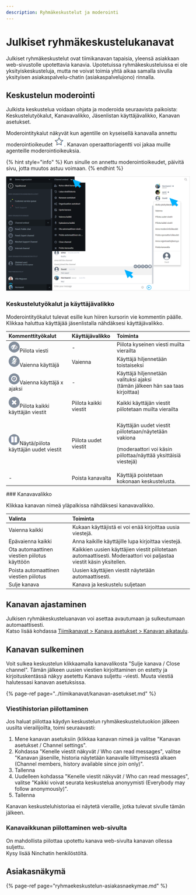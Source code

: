 ```yaml
---
description: Ryhmäkeskustelut ja moderointi
---
```


# Julkiset ryhmäkeskustelukanavat

Julkiset ryhmäkeskustelut ovat tiimikanavan tapaisia, yleensä asiakkaan web-sivustolle upotettavia kanavia. Upotetuissa ryhmäkeskusteluissa ei ole yksityiskeskusteluja, mutta ne voivat toimia yhtä aikaa samalla sivulla yksityisen asiakaspalvelu-chatin \(asiakaspalvelujono\) rinnalla.

## Keskustelun moderointi

Julkista keskustelua voidaan ohjata ja moderoida seuraavista paikoista: Keskustelutyökalut, Kanavavalikko, Jäsenlistan käyttäjävalikko, Kanavan asetukset.

Moderointitykalut näkyvät kun agentille on kyseisellä kanavalla annettu moderointioikeudet ![](../.gitbook/assets/moderator.png). Kanavan operaattoriagentti voi jakaa muille agenteille moderointioikeuksia.

{% hint style="info" %}
Kun sinulle on annettu moderointioikeudet, päivitä sivu, jotta muutos astuu voimaan.
{% endhint %}

![](../.gitbook/assets/channel-embed-moderation.png)

### Keskustelutyökalut ja käyttäjävalikko

Moderointityökalut tulevat esille kun hiiren kursorin vie kommentin päälle.  Klikkaa haluttua käyttäjää jäsenlistalla nähdäksesi käyttäjävalikko.

<table>
  <thead>
    <tr>
      <th style="text-align:left">Kommenttityökalut</th>
      <th style="text-align:left">Käyttäjävalikko</th>
      <th style="text-align:left">Toiminta</th>
    </tr>
  </thead>
  <tbody>
    <tr>
      <td style="text-align:left">
        <img src="../.gitbook/assets/mod1.png" alt/>Piilota viesti</td>
      <td style="text-align:left">-</td>
      <td style="text-align:left">Piilota kyseinen viesti muilta vierailta</td>
    </tr>
    <tr>
      <td style="text-align:left">
        <img src="../.gitbook/assets/mod2.png" alt/>Vaienna käyttäjä</td>
      <td style="text-align:left">Vaienna</td>
      <td style="text-align:left">Käyttäjä hiljennetään toistaiseksi</td>
    </tr>
    <tr>
      <td style="text-align:left">
        <img src="../.gitbook/assets/mod3.png" alt/>Vaienna käyttäjä x ajaksi</td>
      <td style="text-align:left">-</td>
      <td style="text-align:left">Käyttäjä hiljennetään valituksi ajaksi
        <br />(tämän jälkeen hän saa taas kirjoittaa)</td>
    </tr>
    <tr>
      <td style="text-align:left">
        <img src="../.gitbook/assets/mod4.png" alt/>Piilota kaikki käyttäjän viestit</td>
      <td style="text-align:left">Piilota kaikki viestit</td>
      <td style="text-align:left">Kaikki käyttäjän viestit piilotetaan muilta vierailta</td>
    </tr>
    <tr>
      <td style="text-align:left">
        <img src="../.gitbook/assets/mod5.png" alt/>Näytä/piilota käyttäjän uudet viestit</td>
      <td style="text-align:left">Piilota uudet viestit</td>
      <td style="text-align:left">
        <p>Käyttäjän uudet viestit piilotetaan/näytetään vakiona</p>
        <p>(moderaattori voi käsin piilottaa/näyttää yksittäisiä viestejä)</p>
      </td>
    </tr>
    <tr>
      <td style="text-align:left">-</td>
      <td style="text-align:left">Poista kanavalta</td>
      <td style="text-align:left">Käyttäjä poistetaan kokonaan keskustelusta.</td>
    </tr>
  </tbody>
</table>### Kanavavalikko

Klikkaa kanavan nimeä yläpalkissa nähdäksesi kanavavalikko.

| Valinta | Toiminta |
| :--- | :--- |
| Vaienna kaikki | Kukaan käyttäjistä ei voi enää kirjoittaa uusia viestejä. |
| Epävaienna kaikki | Anna kaikille käyttäjille lupa kirjoittaa viestejä. |
| Ota automaattinen viestien piilotus käyttöön | Kaikkien uusien käyttäjien viestit piilotetaan automaattisesti. Moderaattori voi paljastaa viestit käsin yksitellen. |
| Poista automaattinen viestien piilotus | Uusien käyttäjien viestit näytetään automaattisesti.  |
| Sulje kanava | Kanava ja keskustelu suljetaan |

## Kanavan ajastaminen

Julkisen ryhmäkeskusteluanavan voi asettaa avautumaan ja sulkeutumaan automaattisesti.  
Katso lisää kohdassa [Tiimikanavat &gt; Kanava asetukset &gt; Kanavan aikataulu](https://ninchat.gitbook.io/ninchat-support/tiimikanavat/kanavan-asetukset#kanavan-aikataulu).

## Kanavan sulkeminen

Voit sulkea keskustelun klikkaamalla kanavalikosta "Sulje kanava / Close channel". Tämän jälkeen uusien viestien kirjoittaminen on estetty ja kirjoituskentässä näkyy asetettu Kanava suljettu -viesti. Muuta viestiä halutessasi kanavan asetuksissa.

{% page-ref page="../tiimikanavat/kanavan-asetukset.md" %}

### Viestihistorian piilottaminen

Jos haluat piilottaa käydyn keskustelun ryhmäkeskustelutuokion jälkeen uusilta vierailijoilta, toimi seuraavasti:

1. Mene kanavan asetuksiin \(klikkaa kanavan nimeä ja valitse "Kanavan asetukset / Channel settings".
2. Kohdassa "Kenelle viestit näkyvät / Who can read messages", valitse "Kanavan jäsenille, historia näytetään kanavalle liittymisestä alkaen \(Channel members, history available since join only\)".
3. Tallenna
4. Uudelleen kohdassa "Kenelle viestit näkyvät / Who can read messages", valitse "Kaikki voivat seurata keskustelua anonyymisti \(Everybody may follow anonymously\)".
5. Tallenna

Kanavan keskusteluhistoriaa ei näytetä vieraille, jotka tulevat sivulle tämän jälkeen.

### Kanavaikkunan piilottaminen web-sivulta

On mahdollista piilottaa upotettu kanava web-sivulta kanavan ollessa suljettu.   
Kysy lisää Ninchatin henkilöstöltä.

## Asiakasnäkymä

{% page-ref page="ryhmaekeskustelun-asiakasnaekymae.md" %}



